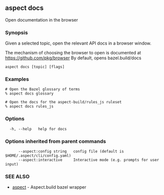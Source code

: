 ## aspect docs

Open documentation in the browser

### Synopsis

Given a selected topic, open the relevant API docs in a browser window.

The mechanism of choosing the browser to open is documented at https://github.com/pkg/browser
By default, opens bazel.build/docs

```
aspect docs [topic] [flags]
```

### Examples

```
# Open the Bazel glossary of terms
% aspect docs glossary

# Open the docs for the aspect-build/rules_js ruleset
% aspect docs rules_js
```

### Options

```
  -h, --help   help for docs
```

### Options inherited from parent commands

```
      --aspect:config string   config file (default is $HOME/.aspect/cli/config.yaml)
      --aspect:interactive     Interactive mode (e.g. prompts for user input)
```

### SEE ALSO

* [aspect](aspect.md)	 - Aspect.build bazel wrapper

